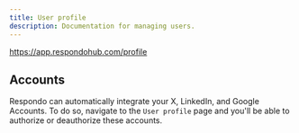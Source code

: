 ```yaml
---
title: User profile
description: Documentation for managing users.
---
```


<https://app.respondohub.com/profile>

## Accounts

Respondo can automatically integrate your X, LinkedIn, and Google Accounts.
To do so, navigate to the `User profile` page and you'll be able to authorize
or deauthorize these accounts.